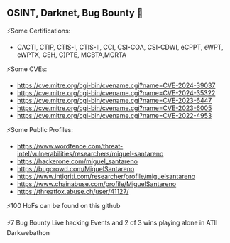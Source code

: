 ## OSINT, Darknet, Bug Bounty 👋

⚡Some Certifications:
- CACTI, CTIP, CTIS-I, CTIS-II, CCI, CSI-COA, CSI-CDWI, eCPPT, eWPT, eWPTX, CEH, C)PTE, MCBTA,MCRTA

⚡Some CVEs:
- https://cve.mitre.org/cgi-bin/cvename.cgi?name=CVE-2024-39037
- https://cve.mitre.org/cgi-bin/cvename.cgi?name=CVE-2024-35322
- https://cve.mitre.org/cgi-bin/cvename.cgi?name=CVE-2023-6447
- https://cve.mitre.org/cgi-bin/cvename.cgi?name=CVE-2023-6005
- https://cve.mitre.org/cgi-bin/cvename.cgi?name=CVE-2022-4953

⚡Some Public Profiles:
  - https://www.wordfence.com/threat-intel/vulnerabilities/researchers/miguel-santareno
  - https://hackerone.com/miguel_santareno
  - https://bugcrowd.com/MiguelSantareno
  - https://www.intigriti.com/researcher/profile/miguelsantareno
  - https://www.chainabuse.com/profile/MiguelSantareno
  - https://threatfox.abuse.ch/user/41127/

⚡100 HoFs can be found on this github

⚡7 Bug Bounty Live hacking Events and 2 of 3 wins playing alone in ATII Darkwebathon

